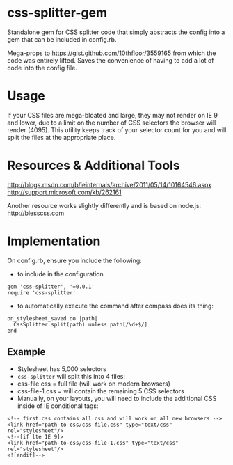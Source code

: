 # css-splitter-gem
Standalone gem for CSS splitter code that simply abstracts the config into a gem that can be included in config.rb.

Mega-props to https://gist.github.com/10thfloor/3559165 from which the code was entirely lifted.
Saves the convenience of having to add a lot of code into the config file.


# Usage

If your CSS files are mega-bloated and large, they may not render on IE 9 and lower, due to a limit on the number of CSS selectors the browser will render (4095). This utility keeps track of your selector count for you and will split the files at the appropriate place.

# Resources & Additional Tools
http://blogs.msdn.com/b/ieinternals/archive/2011/05/14/10164546.aspx
http://support.microsoft.com/kb/262161


Another resource works slightly differently and is based on node.js: 
http://blesscss.com

# Implementation

On config.rb, ensure you include the following:

* to include in the configuration
```
gem 'css-splitter', '=0.0.1'
require 'css-splitter'
```

* to automatically execute the command after compass does its thing:
```
on_stylesheet_saved do |path|
  CssSplitter.split(path) unless path[/\d+$/]
end
```

## Example

* Stylesheet has 5,000 selectors
* `css-splitter` will split this into 4 files:
* css-file.css = full file (will work on modern browsers)
* css-file-1.css = will contain the remaining 5 CSS selectors
* Manually, on your layouts, you will need to include the additional CSS inside of IE conditional tags:

```
<!-- first css contains all css and will work on all new browsers -->
<link href="path-to-css/css-file.css" type="text/css" rel="stylesheet"/> 
<!--[if lte IE 9]>
<link href="path-to-css/css-file-1.css" type="text/css" rel="stylesheet"/>
<![endif]-->
```


